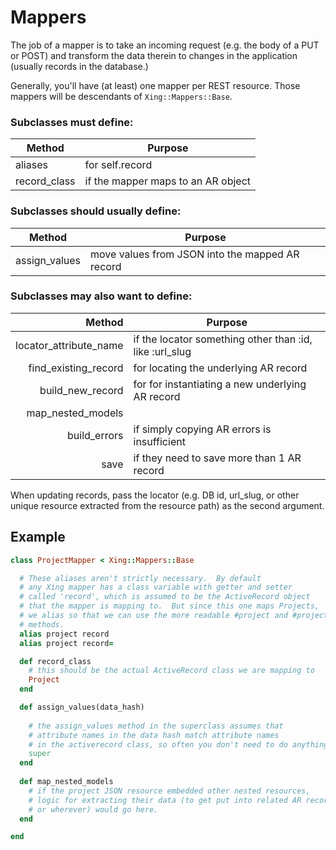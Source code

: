 # Mappers

The job of a mapper is to take an incoming request (e.g. the body of a PUT or POST) and transform the data therein to changes in the application (usually records in the database.)

Generally, you'll have (at least) one mapper per REST resource. Those mappers will be descendants of ```Xing::Mappers::Base```.

### Subclasses must define:

Method | Purpose
 --- | ----
 aliases       | for self.record
 record_class | if the mapper maps to an AR object

### Subclasses should usually define:

Method | Purpose
--- | ---
assign_values  | move values from JSON into the mapped AR record

### Subclasses may also want to define:

Method | Purpose
--: | ---
locator_attribute_name | if the locator something other than :id, like :url_slug
find_existing_record | for locating the underlying AR record
build_new_record     | for for instantiating a new underlying AR record
map_nested_models |
build_errors         | if simply copying AR errors is insufficient
save                 | if they need to save more than 1 AR record

When updating records, pass the locator (e.g. DB id, url_slug, or other unique resource extracted from the resource path) as the second argument.

## Example

```ruby
class ProjectMapper < Xing::Mappers::Base

  # These aliases aren't strictly necessary.  By default 
  # any Xing mapper has a class variable with getter and setter
  # called 'record', which is assumed to be the ActiveRecord object
  # that the mapper is mapping to.  But since this one maps Projects,
  # we alias so that we can use the more readable #project and #project=
  # methods.
  alias project record
  alias project record=

  def record_class
    # this should be the actual ActiveRecord class we are mapping to
    Project  
  end

  def assign_values(data_hash)
  
    # the assign_values method in the superclass assumes that
    # attribute names in the data hash match attribute names
    # in the activerecord class, so often you don't need to do anything
    super
  end
 
  def map_nested_models
    # if the project JSON resource embedded other nested resources,
    # logic for extracting their data (to get put into related AR records,
    # or wherever) would go here.
  end

end
```

